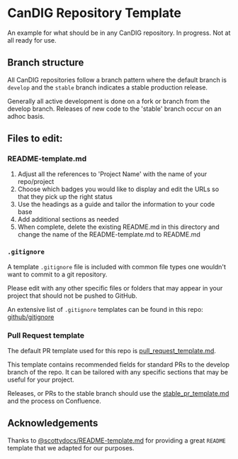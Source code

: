 # CanDIG Repository Template
An example for what should be in any CanDIG repository.  In progress. Not at all ready for use. 

## Branch structure

All CanDIG repositories follow a branch pattern where the default branch is `develop` and the `stable` branch indicates a stable production release.

Generally all active development is done on a fork or branch from the develop branch. Releases of new code to the 'stable' branch occur on an adhoc basis.

## Files to edit:

### README-template.md 

1. Adjust all the references to 'Project Name' with the name of your repo/project
1. Choose which badges you would like to display and edit the URLs so that they pick up the right status
1. Use the headings as a guide and tailor the information to your code base
1. Add additional sections as needed
1. When complete, delete the existing README.md in this directory and change the name of the README-template.md to README.md

### `.gitignore`

A template `.gitignore` file is included with common file types one wouldn't want to commit to a git repository. 

Please edit with any other specific files or folders that may appear in your project that should not be pushed to GitHub.

An extensive list of `.gitignore` templates can be found in this repo: [github/gitignore](https://github.com/github/gitignore)

### Pull Request template

The default PR template used for this repo is [pull_request_template.md](.github/pull_request_template.md). 

This template contains recommended fields for standard PRs to the develop branch of the repo. It can be tailored with any specific sections that may be useful for your project.

Releases, or PRs to the stable branch should use the [stable_pr_template.md](.github/PULL_REQUEST_TEMPLATE/stable_pr_template.md) and the process on Confluence.  

## Acknowledgements

Thanks to [@scottydocs/README-template.md](https://github.com/scottydocs/README-template.md/tree/master) for providing a great `README` template that we adapted for our purposes.
